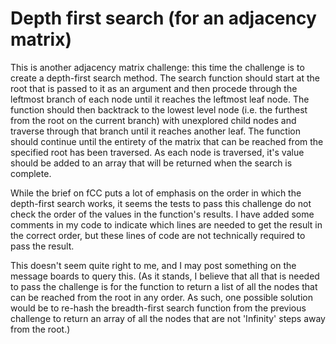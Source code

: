 # Depth first search (for an adjacency matrix)

This is another adjacency matrix challenge: this time the challenge is to create a depth-first search method. The search function should start at the root that is passed to it as an argument and then procede through the leftmost branch of each node until it reaches the leftmost leaf node. The function should then backtrack to the lowest level node (i.e. the furthest from the root on the current branch) with unexplored child nodes and traverse through that branch until it reaches another leaf. The function should continue until the entirety of the matrix that can be reached from the specified root has been traversed. As each node is traversed, it's value should be added to an array that will be returned when the search is complete.

While the brief on fCC puts a lot of emphasis on the order in which the depth-first search works, it seems the tests to pass this challenge do not check the order of the values in the function's results. I have added some comments in my code to indicate which lines are needed to get the result in the correct order, but these lines of code are not technically required to pass the result.

This doesn't seem quite right to me, and I may post something on the message boards to query this. (As it stands, I believe that all that is needed to pass the challenge is for the function to return a list of all the nodes that can be reached from the root in any order. As such, one possible solution would be to re-hash the breadth-first search function from the previous challenge to return an array of all the nodes that are not 'Infinity' steps away from the root.)

